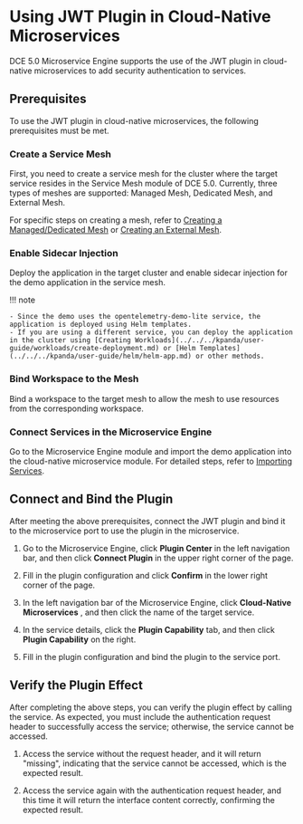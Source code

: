 # Using JWT Plugin in Cloud-Native Microservices

DCE 5.0 Microservice Engine supports the use of the JWT plugin in cloud-native microservices to add security authentication to services.

## Prerequisites

To use the JWT plugin in cloud-native microservices, the following prerequisites must be met.

### Create a Service Mesh

First, you need to create a service mesh for the cluster where the target service resides in the Service Mesh module of DCE 5.0.
Currently, three types of meshes are supported: Managed Mesh, Dedicated Mesh, and External Mesh.

For specific steps on creating a mesh, refer to [Creating a Managed/Dedicated Mesh](../../../mspider/user-guide/service-mesh/README.md) or [Creating an External Mesh](../../../mspider/user-guide/service-mesh/external-mesh.md).



### Enable Sidecar Injection

Deploy the application in the target cluster and enable sidecar injection for the demo application in the service mesh.



!!! note

    - Since the demo uses the opentelemetry-demo-lite service, the application is deployed using Helm templates.
    - If you are using a different service, you can deploy the application in the cluster using [Creating Workloads](../../../kpanda/user-guide/workloads/create-deployment.md) or [Helm Templates](../../../kpanda/user-guide/helm/helm-app.md) or other methods.

### Bind Workspace to the Mesh

Bind a workspace to the target mesh to allow the mesh to use resources from the corresponding workspace.



### Connect Services in the Microservice Engine

Go to the Microservice Engine module and import the demo application into the cloud-native microservice module. For detailed steps, refer to [Importing Services](../../cloud-ms/index.md).



## Connect and Bind the Plugin

After meeting the above prerequisites, connect the JWT plugin and bind it to the microservice port to use the plugin in the microservice.

1. Go to the Microservice Engine, click __Plugin Center__ in the left navigation bar, and then click __Connect Plugin__ in the upper right corner of the page.



2. Fill in the plugin configuration and click __Confirm__ in the lower right corner of the page.



3. In the left navigation bar of the Microservice Engine, click __Cloud-Native Microservices__ , and then click the name of the target service.



4. In the service details, click the __Plugin Capability__ tab, and then click __Plugin Capability__ on the right.



5. Fill in the plugin configuration and bind the plugin to the service port.



## Verify the Plugin Effect

After completing the above steps, you can verify the plugin effect by calling the service. As expected, you must include the authentication request header to successfully access the service; otherwise, the service cannot be accessed.

1. Access the service without the request header, and it will return "missing", indicating that the service cannot be accessed, which is the expected result.



2. Access the service again with the authentication request header, and this time it will return the interface content correctly, confirming the expected result.

